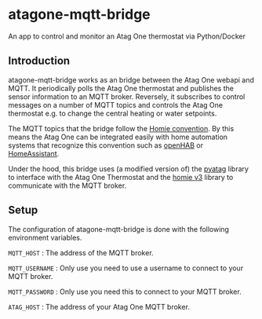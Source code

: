 # atagone-mqtt-bridge
An app to control and monitor an Atag One thermostat via Python/Docker

## Introduction

atagone-mqtt-bridge works as an bridge between the Atag One webapi and MQTT. It periodically polls the Atag One thermostat 
and publishes the sensor information to an MQTT broker. Reversely, it subscribes to control messages on a number of MQTT topics
and controls the Atag One thermostat e.g. to change the central heating or water setpoints.

The MQTT topics that the bridge follow the [Homie convention](https://homieiot.github.io/). By this means the Atag One can 
be integrated easily with home automation systems that recognize this convention such as [openHAB](https://www.openhab.org/) 
or [HomeAssistant](https://github.com/nerdfirefighter/HA_Homie/tree/dev). 

Under the hood, this bridge uses (a modified version of) the [pyatag](https://github.com/MatsNl/pyatag) library to interface 
with the Atag One Thermostat and the [homie v3](https://github.com/mjcumming/HomieV3) library to communicate with 
the MQTT broker.

## Setup

The configuration of atagone-mqtt-bridge is done with the following environment variables. 

`MQTT_HOST`
: The address of the MQTT broker.

`MQTT_USERNAME`
: Only use you need to use a username to connect to your MQTT broker.

`MQTT_PASSWORD`
: Only use you need this to connect to your MQTT broker.

`ATAG_HOST`
: The address of your Atag One  MQTT broker.
